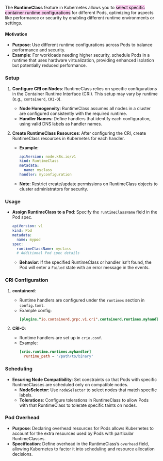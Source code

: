 
The **RuntimeClass** feature in Kubernetes allows you to <mark style="background: #FFB8EBA6;">select specific container runtime configurations</mark> for different Pods, optimizing for aspects like performance or security by enabling different runtime environments or settings.

#### Motivation
- **Purpose**: Use different runtime configurations across Pods to balance performance and security.  
- **Example**: For workloads needing higher security, schedule Pods in a runtime that uses hardware virtualization, providing enhanced isolation but potentially reduced performance.

### Setup

1. **Configure CRI on Nodes**: RuntimeClass relies on specific configurations in the Container Runtime Interface (CRI). This setup may vary by runtime (e.g., `containerd`, `CRI-O`).
   - **Node Homogeneity**: RuntimeClass assumes all nodes in a cluster are configured consistently with the required runtime.
   - **Handler Names**: Define handlers that identify each configuration, using valid DNS labels as handler names.

2. **Create RuntimeClass Resources**: After configuring the CRI, create RuntimeClass resources in Kubernetes for each handler.
   - **Example**:
     ```yaml
     apiVersion: node.k8s.io/v1
     kind: RuntimeClass
     metadata:
       name: myclass
     handler: myconfiguration
     ```
   - **Note**: Restrict create/update permissions on RuntimeClass objects to cluster administrators for security.

### Usage

- **Assign RuntimeClass to a Pod**: Specify the `runtimeClassName` field in the Pod spec.
  ```yaml
  apiVersion: v1
  kind: Pod
  metadata:
    name: mypod
  spec:
    runtimeClassName: myclass
    # Additional Pod spec details
  ```
  - **Behavior**: If the specified RuntimeClass or handler isn’t found, the Pod will enter a `Failed` state with an error message in the events.

### CRI Configuration

1. **containerd**:
   - Runtime handlers are configured under the `runtimes` section in `config.toml`.
   - Example config:
     ```toml
     [plugins."io.containerd.grpc.v1.cri".containerd.runtimes.myhandler]
     ```

2. **CRI-O**:
   - Runtime handlers are set up in `crio.conf`.
   - Example:
     ```toml
     [crio.runtime.runtimes.myhandler]
       runtime_path = "/path/to/binary"
     ```

### Scheduling

- **Ensuring Node Compatibility**: Set constraints so that Pods with specific RuntimeClasses are scheduled only on compatible nodes.
  - **NodeSelector**: Use `nodeSelector` to select nodes that match specific labels.
  - **Tolerations**: Configure tolerations in RuntimeClass to allow Pods with that RuntimeClass to tolerate specific taints on nodes.

### Pod Overhead

- **Purpose**: Declaring overhead resources for Pods allows Kubernetes to account for the extra resources used by Pods with particular RuntimeClasses.
- **Specification**: Define overhead in the RuntimeClass’s `overhead` field, allowing Kubernetes to factor it into scheduling and resource allocation decisions.